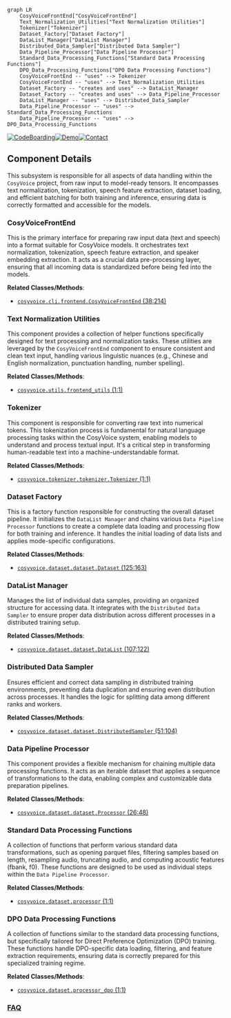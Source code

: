 ```mermaid
graph LR
    CosyVoiceFrontEnd["CosyVoiceFrontEnd"]
    Text_Normalization_Utilities["Text Normalization Utilities"]
    Tokenizer["Tokenizer"]
    Dataset_Factory["Dataset Factory"]
    DataList_Manager["DataList Manager"]
    Distributed_Data_Sampler["Distributed Data Sampler"]
    Data_Pipeline_Processor["Data Pipeline Processor"]
    Standard_Data_Processing_Functions["Standard Data Processing Functions"]
    DPO_Data_Processing_Functions["DPO Data Processing Functions"]
    CosyVoiceFrontEnd -- "uses" --> Tokenizer
    CosyVoiceFrontEnd -- "uses" --> Text_Normalization_Utilities
    Dataset_Factory -- "creates and uses" --> DataList_Manager
    Dataset_Factory -- "creates and uses" --> Data_Pipeline_Processor
    DataList_Manager -- "uses" --> Distributed_Data_Sampler
    Data_Pipeline_Processor -- "uses" --> Standard_Data_Processing_Functions
    Data_Pipeline_Processor -- "uses" --> DPO_Data_Processing_Functions
```
[![CodeBoarding](https://img.shields.io/badge/Generated%20by-CodeBoarding-9cf?style=flat-square)](https://github.com/CodeBoarding/CodeBoarding)[![Demo](https://img.shields.io/badge/Try%20our-Demo-blue?style=flat-square)](https://www.codeboarding.org/demo)[![Contact](https://img.shields.io/badge/Contact%20us%20-%20contact@codeboarding.org-lightgrey?style=flat-square)](mailto:contact@codeboarding.org)

## Component Details

This subsystem is responsible for all aspects of data handling within the `CosyVoice` project, from raw input to model-ready tensors. It encompasses text normalization, tokenization, speech feature extraction, dataset loading, and efficient batching for both training and inference, ensuring data is correctly formatted and accessible for the models.

### CosyVoiceFrontEnd
This is the primary interface for preparing raw input data (text and speech) into a format suitable for CosyVoice models. It orchestrates text normalization, tokenization, speech feature extraction, and speaker embedding extraction. It acts as a crucial data pre-processing layer, ensuring that all incoming data is standardized before being fed into the models.


**Related Classes/Methods**:

- <a href="https://github.com/FunAudioLLM/CosyVoice/blob/master/cosyvoice/cli/frontend.py#L38-L214" target="_blank" rel="noopener noreferrer">`cosyvoice.cli.frontend.CosyVoiceFrontEnd` (38:214)</a>


### Text Normalization Utilities
This component provides a collection of helper functions specifically designed for text processing and normalization tasks. These utilities are leveraged by the `CosyVoiceFrontEnd` component to ensure consistent and clean text input, handling various linguistic nuances (e.g., Chinese and English normalization, punctuation handling, number spelling).


**Related Classes/Methods**:

- <a href="https://github.com/FunAudioLLM/CosyVoice/blob/master/cosyvoice/utils/frontend_utils.py#L1-L1" target="_blank" rel="noopener noreferrer">`cosyvoice.utils.frontend_utils` (1:1)</a>


### Tokenizer
This component is responsible for converting raw text into numerical tokens. This tokenization process is fundamental for natural language processing tasks within the CosyVoice system, enabling models to understand and process textual input. It's a critical step in transforming human-readable text into a machine-understandable format.


**Related Classes/Methods**:

- <a href="https://github.com/FunAudioLLM/CosyVoice/blob/master/cosyvoice/tokenizer/tokenizer.py#L1-L1" target="_blank" rel="noopener noreferrer">`cosyvoice.tokenizer.tokenizer.Tokenizer` (1:1)</a>


### Dataset Factory
This is a factory function responsible for constructing the overall dataset pipeline. It initializes the `DataList Manager` and chains various `Data Pipeline Processor` functions to create a complete data loading and processing flow for both training and inference. It handles the initial loading of data lists and applies mode-specific configurations.


**Related Classes/Methods**:

- <a href="https://github.com/FunAudioLLM/CosyVoice/blob/master/cosyvoice/dataset/dataset.py#L125-L163" target="_blank" rel="noopener noreferrer">`cosyvoice.dataset.dataset.Dataset` (125:163)</a>


### DataList Manager
Manages the list of individual data samples, providing an organized structure for accessing data. It integrates with the `Distributed Data Sampler` to ensure proper data distribution across different processes in a distributed training setup.


**Related Classes/Methods**:

- <a href="https://github.com/FunAudioLLM/CosyVoice/blob/master/cosyvoice/dataset/dataset.py#L107-L122" target="_blank" rel="noopener noreferrer">`cosyvoice.dataset.dataset.DataList` (107:122)</a>


### Distributed Data Sampler
Ensures efficient and correct data sampling in distributed training environments, preventing data duplication and ensuring even distribution across processes. It handles the logic for splitting data among different ranks and workers.


**Related Classes/Methods**:

- <a href="https://github.com/FunAudioLLM/CosyVoice/blob/master/cosyvoice/dataset/dataset.py#L51-L104" target="_blank" rel="noopener noreferrer">`cosyvoice.dataset.dataset.DistributedSampler` (51:104)</a>


### Data Pipeline Processor
This component provides a flexible mechanism for chaining multiple data processing functions. It acts as an iterable dataset that applies a sequence of transformations to the data, enabling complex and customizable data preparation pipelines.


**Related Classes/Methods**:

- <a href="https://github.com/FunAudioLLM/CosyVoice/blob/master/cosyvoice/dataset/dataset.py#L26-L48" target="_blank" rel="noopener noreferrer">`cosyvoice.dataset.dataset.Processor` (26:48)</a>


### Standard Data Processing Functions
A collection of functions that perform various standard data transformations, such as opening parquet files, filtering samples based on length, resampling audio, truncating audio, and computing acoustic features (fbank, f0). These functions are designed to be used as individual steps within the `Data Pipeline Processor`.


**Related Classes/Methods**:

- <a href="https://github.com/FunAudioLLM/CosyVoice/blob/master/cosyvoice/dataset/processor.py#L1-L1" target="_blank" rel="noopener noreferrer">`cosyvoice.dataset.processor` (1:1)</a>


### DPO Data Processing Functions
A collection of functions similar to the standard data processing functions, but specifically tailored for Direct Preference Optimization (DPO) training. These functions handle DPO-specific data loading, filtering, and feature extraction requirements, ensuring data is correctly prepared for this specialized training regime.


**Related Classes/Methods**:

- <a href="https://github.com/FunAudioLLM/CosyVoice/blob/master/cosyvoice/dataset/processor_dpo.py#L1-L1" target="_blank" rel="noopener noreferrer">`cosyvoice.dataset.processor_dpo` (1:1)</a>




### [FAQ](https://github.com/CodeBoarding/GeneratedOnBoardings/tree/main?tab=readme-ov-file#faq)